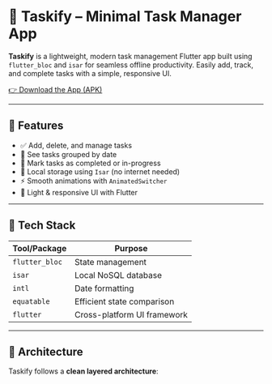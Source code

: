 # 📝 Taskify – Minimal Task Manager App

**Taskify** is a lightweight, modern task management Flutter app built using `flutter_bloc` and `isar` for seamless offline productivity. Easily add, track, and complete tasks with a simple, responsive UI.

[👉 Download the App (APK)](https://drive.google.com/file/d/1shd_tx1TgzXyOz9IBI3xDxbeHOdfejjF/view?usp=sharing)


---

## 🚀 Features

- ✅ Add, delete, and manage tasks
- 📅 See tasks grouped by date
- 🎯 Mark tasks as completed or in-progress
- 🧠 Local storage using `Isar` (no internet needed)
- ⚡ Smooth animations with `AnimatedSwitcher`
- 🌙 Light & responsive UI with Flutter

---

## 🧱 Tech Stack

| Tool/Package       | Purpose                                |
|--------------------|----------------------------------------|
| `flutter_bloc`     | State management                       |
| `isar`             | Local NoSQL database                   |
| `intl`             | Date formatting                        |
| `equatable`        | Efficient state comparison             |
| `flutter`          | Cross-platform UI framework            |

---

## 🧠 Architecture

Taskify follows a **clean layered architecture**:

